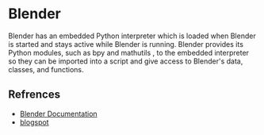 # Blender
Blender has an embedded Python interpreter which is loaded when Blender is started and stays active while Blender is running.
Blender provides its Python modules, such as bpy and mathutils , to the embedded interpreter so they can be imported into a script and give access to Blender's data, classes, and functions.



## Refrences


- [Blender Documentation](https://docs.blender.org/api/current/info_overview.html#:~:text=Blender%20has%20an%20embedded%20Python,active%20while%20Blender%20is%20running.&text=Blender%20provides%20its%20Python%20modules,data%2C%20classes%2C%20and%20functions.)
- [blogspot](https://blenderscripting.blogspot.com/)
